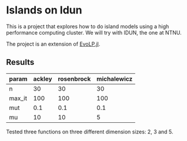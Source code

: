 # Islands on Idun

This is a project that explores how to do island models using a high performance computing cluster. We will try with IDUN, the one at NTNU.

The project is an extension of [EvoLP.jl](https://github.com/ntnu-ai-lab/EvoLP.jl).

## Results

| param  	| ackley 	| rosenbrock 	| michalewicz 	|
|--------	|--------	|------------	|-------------	|
| n      	| 30     	| 30         	| 30          	|
| max_it 	| 100    	| 100        	| 100         	|
| mut    	| 0.1    	| 0.1        	| 0.1         	|
| mu     	| 10     	| 10         	| 5           	|

Tested three functions on three different dimension sizes: 2, 3 and 5.

